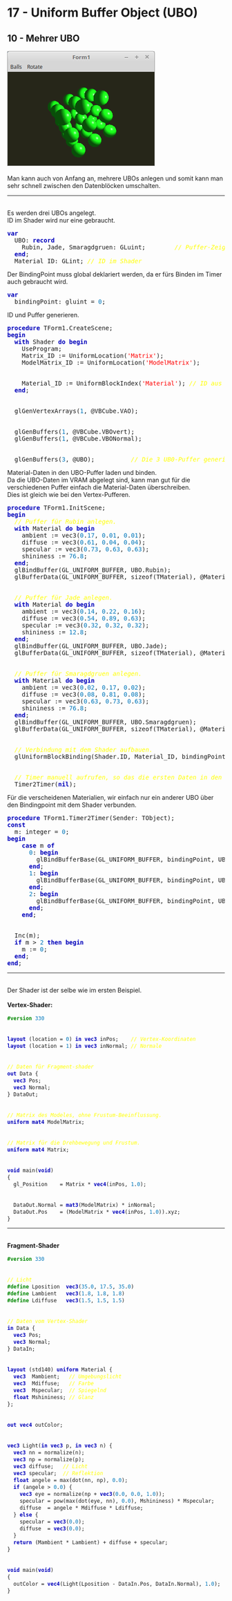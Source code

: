 <html>
    <b><h1>17 - Uniform Buffer Object (UBO)</h1></b>
    <b><h2>10 - Mehrer UBO</h2></b>
<img src="image.png" alt="Selfhtml"><br><br>
Man kann auch von Anfang an, mehrere UBOs anlegen und somit kann man sehr schnell zwischen den Datenblöcken umschalten.<br>
<hr><br>
Es werden drei UBOs angelegt.<br>
ID im Shader wird nur eine gebraucht.<br>
<pre><code=pascal><b><font color="0000BB">var</font></b>
  UBO: <b><font color="0000BB">record</font></b>
    Rubin, Jade, Smaragdgruen: GLuint;        <i><font color="#FFFF00">// Puffer-Zeiger</font></i>
  <b><font color="0000BB">end</font></b>;
  Material_ID: GLint; <i><font color="#FFFF00">// ID im Shader</font></i></code></pre>
Der BindingPoint muss global deklariert werden, da er fürs Binden im Timer auch gebraucht wird.<br>
<pre><code=pascal><b><font color="0000BB">var</font></b>
  bindingPoint: gluint = <font color="#0077BB">0</font>;</code></pre>
ID und Puffer generieren.<br>
<pre><code=pascal><b><font color="0000BB">procedure</font></b> TForm1.CreateScene;
<b><font color="0000BB">begin</font></b>
  <b><font color="0000BB">with</font></b> Shader <b><font color="0000BB">do</font></b> <b><font color="0000BB">begin</font></b>
    UseProgram;
    Matrix_ID := UniformLocation(<font color="#FF0000">'Matrix'</font>);
    ModelMatrix_ID := UniformLocation(<font color="#FF0000">'ModelMatrix'</font>);
<br>
    Material_ID := UniformBlockIndex(<font color="#FF0000">'Material'</font>); <i><font color="#FFFF00">// ID aus dem Shader holen.</font></i>
  <b><font color="0000BB">end</font></b>;
<br>
  glGenVertexArrays(<font color="#0077BB">1</font>, @VBCube.VAO);
<br>
  glGenBuffers(<font color="#0077BB">1</font>, @VBCube.VBOvert);
  glGenBuffers(<font color="#0077BB">1</font>, @VBCube.VBONormal);
<br>
  glGenBuffers(<font color="#0077BB">3</font>, @UBO);          <i><font color="#FFFF00">// Die 3 UB0-Puffer generieren.</font></i></code></pre>
Material-Daten in den UBO-Puffer laden und binden.<br>
Da die UBO-Daten im VRAM abgelegt sind, kann man gut für die verschiedenen Puffer einfach die Material-Daten überschreiben.<br>
Dies ist gleich wie bei den Vertex-Pufferen.<br>
<pre><code=pascal><b><font color="0000BB">procedure</font></b> TForm1.InitScene;
<b><font color="0000BB">begin</font></b>
  <i><font color="#FFFF00">// Puffer für Rubin anlegen.</font></i>
  <b><font color="0000BB">with</font></b> Material <b><font color="0000BB">do</font></b> <b><font color="0000BB">begin</font></b>
    ambient := vec3(<font color="#0077BB">0</font>.<font color="#0077BB">17</font>, <font color="#0077BB">0</font>.<font color="#0077BB">01</font>, <font color="#0077BB">0</font>.<font color="#0077BB">01</font>);
    diffuse := vec3(<font color="#0077BB">0</font>.<font color="#0077BB">61</font>, <font color="#0077BB">0</font>.<font color="#0077BB">04</font>, <font color="#0077BB">0</font>.<font color="#0077BB">04</font>);
    specular := vec3(<font color="#0077BB">0</font>.<font color="#0077BB">73</font>, <font color="#0077BB">0</font>.<font color="#0077BB">63</font>, <font color="#0077BB">0</font>.<font color="#0077BB">63</font>);
    shininess := <font color="#0077BB">76</font>.<font color="#0077BB">8</font>;
  <b><font color="0000BB">end</font></b>;
  glBindBuffer(GL_UNIFORM_BUFFER, UBO.Rubin);
  glBufferData(GL_UNIFORM_BUFFER, sizeof(TMaterial), @Material, GL_DYNAMIC_DRAW);
<br>
  <i><font color="#FFFF00">// Puffer für Jade anlegen.</font></i>
  <b><font color="0000BB">with</font></b> Material <b><font color="0000BB">do</font></b> <b><font color="0000BB">begin</font></b>
    ambient := vec3(<font color="#0077BB">0</font>.<font color="#0077BB">14</font>, <font color="#0077BB">0</font>.<font color="#0077BB">22</font>, <font color="#0077BB">0</font>.<font color="#0077BB">16</font>);
    diffuse := vec3(<font color="#0077BB">0</font>.<font color="#0077BB">54</font>, <font color="#0077BB">0</font>.<font color="#0077BB">89</font>, <font color="#0077BB">0</font>.<font color="#0077BB">63</font>);
    specular := vec3(<font color="#0077BB">0</font>.<font color="#0077BB">32</font>, <font color="#0077BB">0</font>.<font color="#0077BB">32</font>, <font color="#0077BB">0</font>.<font color="#0077BB">32</font>);
    shininess := <font color="#0077BB">12</font>.<font color="#0077BB">8</font>;
  <b><font color="0000BB">end</font></b>;
  glBindBuffer(GL_UNIFORM_BUFFER, UBO.Jade);
  glBufferData(GL_UNIFORM_BUFFER, sizeof(TMaterial), @Material, GL_DYNAMIC_DRAW);
<br>
  <i><font color="#FFFF00">// Puffer für Smaragdgruen anlegen.</font></i>
  <b><font color="0000BB">with</font></b> Material <b><font color="0000BB">do</font></b> <b><font color="0000BB">begin</font></b>
    ambient := vec3(<font color="#0077BB">0</font>.<font color="#0077BB">02</font>, <font color="#0077BB">0</font>.<font color="#0077BB">17</font>, <font color="#0077BB">0</font>.<font color="#0077BB">02</font>);
    diffuse := vec3(<font color="#0077BB">0</font>.<font color="#0077BB">08</font>, <font color="#0077BB">0</font>.<font color="#0077BB">81</font>, <font color="#0077BB">0</font>.<font color="#0077BB">08</font>);
    specular := vec3(<font color="#0077BB">0</font>.<font color="#0077BB">63</font>, <font color="#0077BB">0</font>.<font color="#0077BB">73</font>, <font color="#0077BB">0</font>.<font color="#0077BB">63</font>);
    shininess := <font color="#0077BB">76</font>.<font color="#0077BB">8</font>;
  <b><font color="0000BB">end</font></b>;
  glBindBuffer(GL_UNIFORM_BUFFER, UBO.Smaragdgruen);
  glBufferData(GL_UNIFORM_BUFFER, sizeof(TMaterial), @Material, GL_DYNAMIC_DRAW);
<br>
  <i><font color="#FFFF00">// Verbindung mit dem Shader aufbauen.</font></i>
  glUniformBlockBinding(Shader.ID, Material_ID, bindingPoint);
<br>
  <i><font color="#FFFF00">// Timer manuell aufrufen, so das die ersten Daten in den UBO-kopiert werden.</font></i>
  Timer2Timer(<b><font color="0000BB">nil</font></b>);</code></pre>
Für die verscheidenen Materialien, wir einfach nur ein anderer UBO über den Bindingpoint mit dem Shader verbunden.<br>
<pre><code=pascal><b><font color="0000BB">procedure</font></b> TForm1.Timer2Timer(Sender: TObject);
<b><font color="0000BB">const</font></b>
  m: integer = <font color="#0077BB">0</font>;
<b><font color="0000BB">begin</font></b>
    <b><font color="0000BB">case</font></b> m <b><font color="0000BB">of</font></b>
      <font color="#0077BB">0</font>: <b><font color="0000BB">begin</font></b>
        glBindBufferBase(GL_UNIFORM_BUFFER, bindingPoint, UBO.Rubin);
      <b><font color="0000BB">end</font></b>;
      <font color="#0077BB">1</font>: <b><font color="0000BB">begin</font></b>
        glBindBufferBase(GL_UNIFORM_BUFFER, bindingPoint, UBO.Jade);
      <b><font color="0000BB">end</font></b>;
      <font color="#0077BB">2</font>: <b><font color="0000BB">begin</font></b>
        glBindBufferBase(GL_UNIFORM_BUFFER, bindingPoint, UBO.Smaragdgruen);
      <b><font color="0000BB">end</font></b>;
    <b><font color="0000BB">end</font></b>;
<br>
  Inc(m);
  <b><font color="0000BB">if</font></b> m &gt; <font color="#0077BB">2</font> <b><font color="0000BB">then</font></b> <b><font color="0000BB">begin</font></b>
    m := <font color="#0077BB">0</font>;
  <b><font color="0000BB">end</font></b>;
<b><font color="0000BB">end</font></b>;</code></pre>
<hr><br>
Der Shader ist der selbe wie im ersten Beispiel.<br>
<br>
<b>Vertex-Shader:</b><br>
<pre><code><b><font color="#008800">#version</font></b> <font color="#0077BB">330</font>
<br>
<b><font color="0000BB">layout</font></b> (location = <font color="#0077BB">0</font>) <b><font color="0000BB">in</font></b> <b><font color="0000BB">vec3</font></b> inPos;    <i><font color="#FFFF00">// Vertex-Koordinaten</font></i>
<b><font color="0000BB">layout</font></b> (location = <font color="#0077BB">1</font>) <b><font color="0000BB">in</font></b> <b><font color="0000BB">vec3</font></b> inNormal; <i><font color="#FFFF00">// Normale</font></i>
<br>
<i><font color="#FFFF00">// Daten für Fragment-shader</font></i>
<b><font color="0000BB">out</font></b> Data {
  <b><font color="0000BB">vec3</font></b> Pos;
  <b><font color="0000BB">vec3</font></b> Normal;
} DataOut;
<br>
<i><font color="#FFFF00">// Matrix des Modeles, ohne Frustum-Beeinflussung.</font></i>
<b><font color="0000BB">uniform</font></b> <b><font color="0000BB">mat4</font></b> ModelMatrix;
<br>
<i><font color="#FFFF00">// Matrix für die Drehbewegung und Frustum.</font></i>
<b><font color="0000BB">uniform</font></b> <b><font color="0000BB">mat4</font></b> Matrix;
<br>
<b><font color="0000BB">void</font></b> main(<b><font color="0000BB">void</font></b>)
{
  gl_Position    = Matrix * <b><font color="0000BB">vec4</font></b>(inPos, <font color="#0077BB">1</font>.<font color="#0077BB">0</font>);
<br>
  DataOut.Normal = <b><font color="0000BB">mat3</font></b>(ModelMatrix) * inNormal;
  DataOut.Pos    = (ModelMatrix * <b><font color="0000BB">vec4</font></b>(inPos, <font color="#0077BB">1</font>.<font color="#0077BB">0</font>)).xyz;
}
</code></pre>
<hr><br>
<b>Fragment-Shader</b><br>
<pre><code><b><font color="#008800">#version</font></b> <font color="#0077BB">330</font>
<br>
<i><font color="#FFFF00">// Licht</font></i>
<b><font color="#008800">#define</font></b> Lposition  <b><font color="0000BB">vec3</font></b>(<font color="#0077BB">35</font>.<font color="#0077BB">0</font>, <font color="#0077BB">17</font>.<font color="#0077BB">5</font>, <font color="#0077BB">35</font>.<font color="#0077BB">0</font>)
<b><font color="#008800">#define</font></b> Lambient   <b><font color="0000BB">vec3</font></b>(<font color="#0077BB">1</font>.<font color="#0077BB">8</font>, <font color="#0077BB">1</font>.<font color="#0077BB">8</font>, <font color="#0077BB">1</font>.<font color="#0077BB">8</font>)
<b><font color="#008800">#define</font></b> Ldiffuse   <b><font color="0000BB">vec3</font></b>(<font color="#0077BB">1</font>.<font color="#0077BB">5</font>, <font color="#0077BB">1</font>.<font color="#0077BB">5</font>, <font color="#0077BB">1</font>.<font color="#0077BB">5</font>)
<br>
<i><font color="#FFFF00">// Daten vom Vertex-Shader</font></i>
<b><font color="0000BB">in</font></b> Data {
  <b><font color="0000BB">vec3</font></b> Pos;
  <b><font color="0000BB">vec3</font></b> Normal;
} DataIn;
<br>
<b><font color="0000BB">layout</font></b> (std140) <b><font color="0000BB">uniform</font></b> Material {
  <b><font color="0000BB">vec3</font></b>  Mambient;   <i><font color="#FFFF00">// Umgebungslicht</font></i>
  <b><font color="0000BB">vec3</font></b>  Mdiffuse;   <i><font color="#FFFF00">// Farbe</font></i>
  <b><font color="0000BB">vec3</font></b>  Mspecular;  <i><font color="#FFFF00">// Spiegelnd</font></i>
  <b><font color="0000BB">float</font></b> Mshininess; <i><font color="#FFFF00">// Glanz</font></i>
};
<br>
<b><font color="0000BB">out</font></b> <b><font color="0000BB">vec4</font></b> outColor;
<br>
<b><font color="0000BB">vec3</font></b> Light(<b><font color="0000BB">in</font></b> <b><font color="0000BB">vec3</font></b> p, <b><font color="0000BB">in</font></b> <b><font color="0000BB">vec3</font></b> n) {
  <b><font color="0000BB">vec3</font></b> nn = normalize(n);
  <b><font color="0000BB">vec3</font></b> np = normalize(p);
  <b><font color="0000BB">vec3</font></b> diffuse;   <i><font color="#FFFF00">// Licht</font></i>
  <b><font color="0000BB">vec3</font></b> specular;  <i><font color="#FFFF00">// Reflektion</font></i>
  <b><font color="0000BB">float</font></b> angele = max(dot(nn, np), <font color="#0077BB">0</font>.<font color="#0077BB">0</font>);
  <b><font color="0000BB">if</font></b> (angele &gt; <font color="#0077BB">0</font>.<font color="#0077BB">0</font>) {
    <b><font color="0000BB">vec3</font></b> eye = normalize(np + <b><font color="0000BB">vec3</font></b>(<font color="#0077BB">0</font>.<font color="#0077BB">0</font>, <font color="#0077BB">0</font>.<font color="#0077BB">0</font>, <font color="#0077BB">1</font>.<font color="#0077BB">0</font>));
    specular = pow(max(dot(eye, nn), <font color="#0077BB">0</font>.<font color="#0077BB">0</font>), Mshininess) * Mspecular;
    diffuse  = angele * Mdiffuse * Ldiffuse;
  } <b><font color="0000BB">else</font></b> {
    specular = <b><font color="0000BB">vec3</font></b>(<font color="#0077BB">0</font>.<font color="#0077BB">0</font>);
    diffuse  = <b><font color="0000BB">vec3</font></b>(<font color="#0077BB">0</font>.<font color="#0077BB">0</font>);
  }
  <b><font color="0000BB">return</font></b> (Mambient * Lambient) + diffuse + specular;
}
<br>
<b><font color="0000BB">void</font></b> main(<b><font color="0000BB">void</font></b>)
{
  outColor = <b><font color="0000BB">vec4</font></b>(Light(Lposition - DataIn.Pos, DataIn.Normal), <font color="#0077BB">1</font>.<font color="#0077BB">0</font>);
}
<br>
</code></pre>
<br>
</html>
